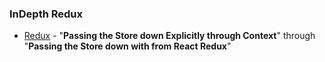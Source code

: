 ### InDepth Redux

* [Redux](https://egghead.io/courses/getting-started-with-redux) - "**Passing the Store down Explicitly through Context**" through "**Passing the Store down with <Provider> from React Redux**"